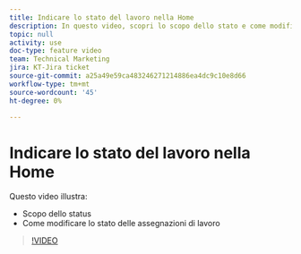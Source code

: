 ```yaml
---
title: Indicare lo stato del lavoro nella Home
description: In questo video, scopri lo scopo dello stato e come modificare lo stato delle assegnazioni di lavoro.
topic: null
activity: use
doc-type: feature video
team: Technical Marketing
jira: KT-Jira ticket
source-git-commit: a25a49e59ca483246271214886ea4dc9c10e8d66
workflow-type: tm+mt
source-wordcount: '45'
ht-degree: 0%

---
```


# Indicare lo stato del lavoro nella Home

Questo video illustra:

* Scopo dello status
* Come modificare lo stato delle assegnazioni di lavoro

>[!VIDEO](https://video.tv.adobe.com/v/335101/?quality=12&learn=on)
